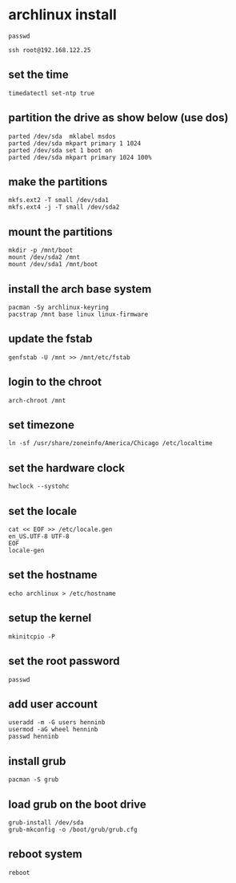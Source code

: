 # archlinux install

```
passwd
```

```
ssh root@192.168.122.25
```

## set the time
```
timedatectl set-ntp true
```


## partition the drive as show below (use dos)
```
parted /dev/sda  mklabel msdos
parted /dev/sda mkpart primary 1 1024
parted /dev/sda set 1 boot on
parted /dev/sda mkpart primary 1024 100%
```


## make the partitions
```
mkfs.ext2 -T small /dev/sda1
mkfs.ext4 -j -T small /dev/sda2
```

## mount the partitions
```
mkdir -p /mnt/boot
mount /dev/sda2 /mnt
mount /dev/sda1 /mnt/boot
```

## install the arch base system
```
pacman -Sy archlinux-keyring
pacstrap /mnt base linux linux-firmware
```

## update the fstab
```
genfstab -U /mnt >> /mnt/etc/fstab
```

## login to the chroot
```
arch-chroot /mnt
```

## set timezone
```
ln -sf /usr/share/zoneinfo/America/Chicago /etc/localtime
```

## set the hardware clock
```
hwclock --systohc
```

## set the locale
```
cat << EOF >> /etc/locale.gen
en_US.UTF-8 UTF-8
EOF
locale-gen
```

## set the hostname
```
echo archlinux > /etc/hostname
```

## setup the kernel
```
mkinitcpio -P
```

## set the root password
```
passwd
```

## add user account
```
useradd -m -G users henninb
usermod -aG wheel henninb
passwd henninb
```

## install grub
```
pacman -S grub
```

## load grub on the boot drive
```
grub-install /dev/sda
grub-mkconfig -o /boot/grub/grub.cfg
````

## reboot system
```
reboot
```
